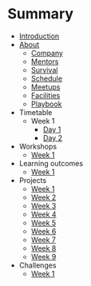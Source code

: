 # Summary

* [Introduction](README.md)
* [About](about/README.md)
   * [Company](about/company.md)
   * [Mentors](about/mentors.md)
   * [Survival](about/money.md)
   * [Schedule](about/schedule.md)
   * [Meetups](about/meetups.md)   
   * [Facilities](about/facilities.md)
   * [Playbook](about/playbook.md)
* Timetable
   * Week 1
      * [Day 1](timetable/week1/day1.md) 
      * [Day 2](timetable/week1/day2.md) 
* Workshops
   * [Week 1](workshops/week1.md)
* Learning outcomes
   * [Week 1](patterns/week1/README.md)   
* Projects
   * [Week 1](projects/week1.md)
   * [Week 2](projects/week2.md)
   * [Week 3](projects/week3.md)
   * [Week 4](projects/week4.md)
   * [Week 5](projects/week5.md)
   * [Week 6](projects/week6.md)
   * [Week 7](projects/week7.md)
   * [Week 8](projects/week8.md)
   * [Week 9](projects/week9.md)
* Challenges
   * [Week 1](challenges/week1.md)

